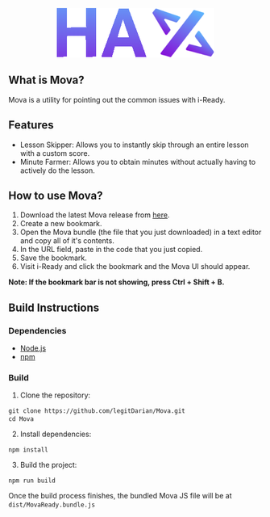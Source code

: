 <p align="center">
    <img alt="Mova" src="https://github.com/legitDarian/Mova/blob/main/assets/hax.png?raw=true">
</p>

## What is Mova?
Mova is a utility for pointing out the common issues with i-Ready.

## Features
- Lesson Skipper: Allows you to instantly skip through an entire lesson with a custom score.
- Minute Farmer: Allows you to obtain minutes without actually having to actively do the lesson.

## How to use Mova?
1. Download the latest Mova release from [here](https://github.com/legitDarian/Mova/releases).
2. Create a new bookmark.
3. Open the Mova bundle (the file that you just downloaded) in a text editor and copy all of it's contents.
4. In the URL field, paste in the code that you just copied.
5. Save the bookmark.
6. Visit i-Ready and click the bookmark and the Mova UI should appear.

**Note: If the bookmark bar is not showing, press Ctrl + Shift + B.**

## Build Instructions

### Dependencies
- [Node.js](https://nodejs.org/)
- [npm](https://www.npmjs.com/)

### Build
1. Clone the repository:
```
git clone https://github.com/legitDarian/Mova.git
cd Mova
```

2. Install dependencies:
```
npm install
```

3. Build the project:
```
npm run build
```
Once the build process finishes, the bundled Mova JS file will be at `dist/MovaReady.bundle.js`
